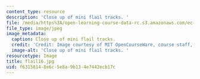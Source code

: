 ```yaml
---
content_type: resource
description: 'Close up of mini flail tracks. '
file: /media/https%3A/open-learning-course-data-rc.s3.amazonaws.com/ec-s06-design-for-demining-spring-2007/f63158148e6c5e8a9b134e7442ecb17c_flail16.jpg
file_type: image/jpeg
image_metadata:
  caption: Close up of mini flail tracks.
  credit: 'Credit: Image courtesy of MIT OpenCourseWare, course staff, and students.'
  image-alt: 'Close up of mini flail tracks. '
resourcetype: Image
title: flail16.jpg
uid: f6315814-8e6c-5e8a-9b13-4e7442ecb17c
---
```

